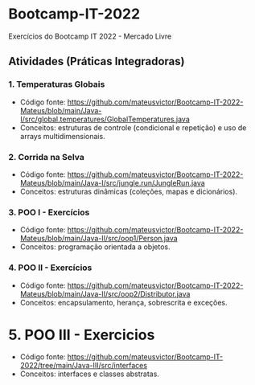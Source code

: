 # Bootcamp-IT-2022
Exercícios do Bootcamp IT 2022 - Mercado Livre

## Atividades (Práticas Integradoras)

### 1. Temperaturas Globais
- Código fonte: https://github.com/mateusvictor/Bootcamp-IT-2022-Mateus/blob/main/Java-I/src/global.temperatures/GlobalTemperatures.java
- Conceitos: estruturas de controle (condicional e repetição) e uso de arrays multidimensionais.

### 2. Corrida na Selva
- Código fonte: https://github.com/mateusvictor/Bootcamp-IT-2022-Mateus/blob/main/Java-I/src/jungle.run/JungleRun.java
- Conceitos: estruturas dinâmicas (coleções, mapas e dicionários).

### 3. POO I - Exercícios
- Código fonte: https://github.com/mateusvictor/Bootcamp-IT-2022-Mateus/blob/main/Java-II/src/oop1/Person.java
- Conceitos: programação orientada a objetos.

### 4. POO II - Exercícios
- Código fonte: https://github.com/mateusvictor/Bootcamp-IT-2022-Mateus/blob/main/Java-II/src/oop2/Distributor.java
- Conceitos: encapsulamento, herança, sobrescrita e exceções.

# 5. POO III - Exercicios
- Código fonte: https://github.com/mateusvictor/Bootcamp-IT-2022/tree/main/Java-III/src/interfaces
- Conceitos: interfaces e classes abstratas.

